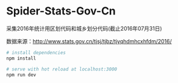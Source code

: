 # Spider-Stats-Gov-Cn

采集2016年统计用区划代码和城乡划分代码(截止2016年07月31日)

数据来源：http://www.stats.gov.cn/tjsj/tjbz/tjyqhdmhcxhfdm/2016/


``` bash
# install dependencies
npm install

# serve with hot reload at localhost:3000
npm run dev
```
